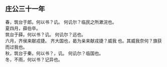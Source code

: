 ## 庄公三十一年
春，筑台于郎。何以书？讥。 何讥尔？临民之所漱浣也。  
夏四月，薛伯卒。  
筑台于薛。何以书？讥。 何讥尔？远也。  
六月，齐侯来献戎捷。 齐大国也，曷为亲来献戎捷？威我
也。其威我奈何？旗获而过我也。  
秋，筑台于秦。何以书？，讥。 何讥尔？临国也。  
冬，不雨，何以书？记异也。  


